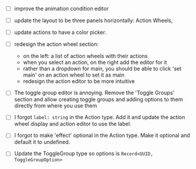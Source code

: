 - [ ] improve the animation condition editor
- [ ] update the layout to be three panels horizontally: Action Wheels, 
- [ ] update actions to have a color picker. 
- [ ] redesign the action wheel section:
  - on the left: a list of action wheels with their actions
  - when you select an action, on the right add the editor for it
  - rather than a dropdown for main, you should be able to click 'set main' on an action wheel to set it as main
  - redesign the action editor to be more intuitive

- [ ] The toggle group editor is annoying. Remove the 'Toggle Groups' section and allow creating toggle groups and adding options to them directly from where you use them

- [ ] I forgot `label: string` in the Action type. Add it and update the action wheel display and action editor to use the label.

- [ ] I forgot to make 'effect' optional in the Action type. Make it optional and default it to undefined.

- [ ] Update the ToggleGroup type so options is `Record<UUID, ToggleGroupOption>`